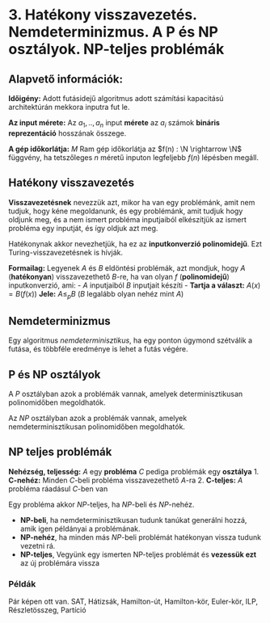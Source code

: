 # 3. Hatékony visszavezetés. Nemdeterminizmus. A P és NP osztályok. NP-teljes problémák

## Alapvető információk:
**Időigény:** Adott futásidejű algoritmus adott számítási kapacitású architektúrán mekkora inputra fut le.

**Az input mérete:** Az $a_1,..,a_n$ input **mérete** az $a_i$ számok **bináris reprezentáció** hosszának összege.

**A gép időkorlátja:** $M$ Ram gép időkorlátja az $f(n) : \N \rightarrow \N$ függvény, ha tetszőleges $n$ méretű inputon legfeljebb $f(n)$ lépésben megáll.

## Hatékony visszavezetés
**Visszavezetésnek** nevezzük azt, mikor ha van egy problémánk, amit nem tudjuk, hogy kéne megoldanunk, és egy problémánk, amit tudjuk hogy oldjunk meg, és a nem ismert probléma inputjaiból
elkészítjük az ismert probléma egy inputját, és így oldjuk azt meg.

Hatékonynak akkor nevezhetjük, ha ez az **inputkonverzió polinomidejű**. Ezt Turing-visszavezetésnek is hívják. 

**Formailag:**
	Legyenek $A$ és $B$ eldöntési problémák, azt mondjuk, hogy $A$ (**hatékonyan**) visszavezethető $B$-re, ha van olyan $f$ (**polinomidejű**) inputkonverzió, ami:
	- $A$ inputjaiból $B$ inputjait készíti
	- **Tartja a választ:** $A(x) = B(f(x))$
**Jele:** $A \le_p B$ ($B$ legalább olyan nehéz mint $A$)

## Nemdeterminizmus

Egy algoritmus *nemdeterminisztikus*, ha egy ponton úgymond szétválik a futása, és többféle eredménye is lehet a futás végére. 

## P és NP osztályok

A *P* osztályban azok a problémák vannak, amelyek determinisztikusan polinomidőben megoldhatók.

Az *NP* osztályban azok a problémák vannak, amelyek nemdeterminisztikusan polinomidőben megoldhatók.


## NP teljes problémák

**Nehézség, teljesség:**
$A$ egy **probléma** $C$ pediga problémák egy **osztálya**
	1. **C-nehéz:** Minden $C$-beli probléma visszavezethető $A$-ra
	2. **C-teljes:** $A$ probléma ráadásul $C$-ben van


Egy probléma akkor *NP*-teljes, ha *NP*-beli és *NP*-nehéz.

- **NP-beli**, ha nemdeterminisztikusan tudunk tanúkat generálni hozzá, amik igen példányai a
problémának.
- **NP-nehéz**, ha minden más *NP*-beli problémát hatékonyan vissza tudunk vezetni rá.
- **NP-teljes**, Vegyünk egy ismerten NP-teljes problémát és **vezessük ezt** az új problémára vissza

### Példák
Pár képen ott van.
SAT, Hátizsák, Hamilton-út, Hamilton-kör, Euler-kör, ILP, Részletösszeg, Partíció
